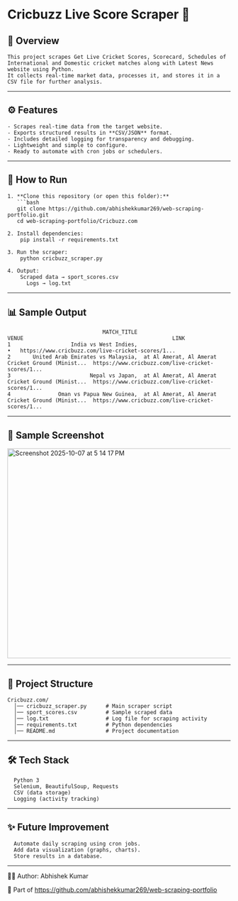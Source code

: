 # Cricbuzz Live Score Scraper 🏏

## 📌 Overview
    This project scrapes Get Live Cricket Scores, Scorecard, Schedules of International and Domestic cricket matches along with Latest News website using Python.  
    It collects real-time market data, processes it, and stores it in a CSV file for further analysis.

---

## ⚙️ Features
    - Scrapes real-time data from the target website.  
    - Exports structured results in **CSV/JSON** format.  
    - Includes detailed logging for transparency and debugging.  
    - Lightweight and simple to configure.  
    - Ready to automate with cron jobs or schedulers.

---

## 🚀 How to Run

    1. **Clone this repository (or open this folder):**
       ```bash
       git clone https://github.com/abhishekkumar269/web-scraping-portfolio.git
       cd web-scraping-portfolio/Cricbuzz.com
    
    2. Install dependencies:
        pip install -r requirements.txt
    
    3. Run the scraper:
        python cricbuzz_scraper.py
    
    4. Output:
        Scraped data → sport_scores.csv
          Logs → log.txt

---

## 📊 Sample Output
                                  MATCH_TITLE                                              VENUE                                               LINK
    1                   India vs West Indies,                                                 •   https://www.cricbuzz.com/live-cricket-scores/1...
    2       United Arab Emirates vs Malaysia,  at Al Amerat, Al Amerat Cricket Ground (Minist...  https://www.cricbuzz.com/live-cricket-scores/1...
    3                         Nepal vs Japan,  at Al Amerat, Al Amerat Cricket Ground (Minist...  https://www.cricbuzz.com/live-cricket-scores/1...
    4               Oman vs Papua New Guinea,  at Al Amerat, Al Amerat Cricket Ground (Minist...  https://www.cricbuzz.com/live-cricket-scores/1...

---
## 📸 Sample Screenshot

<img width="816" height="473" alt="Screenshot 2025-10-07 at 5 14 17 PM" src="https://github.com/user-attachments/assets/e251a7d3-bbbc-4ed6-8622-02ebd2e49f06" />


---
## 📂 Project Structure
      
    Cricbuzz.com/
      │── cricbuzz_scraper.py      # Main scraper script
      │── sport_scores.csv         # Sample scraped data
      │── log.txt                  # Log file for scraping activity
      │── requirements.txt         # Python dependencies
      │── README.md                # Project documentation
---

## 🛠️ Tech Stack

      Python 3
      Selenium, BeautifulSoup, Requests  
      CSV (data storage)
      Logging (activity tracking)

---
## ✨ Future Improvement

      Automate daily scraping using cron jobs.
      Add data visualization (graphs, charts).
      Store results in a database.

---
👨‍💻 Author: Abhishek Kumar

  🔗 Part of https://github.com/abhishekkumar269/web-scraping-portfolio
